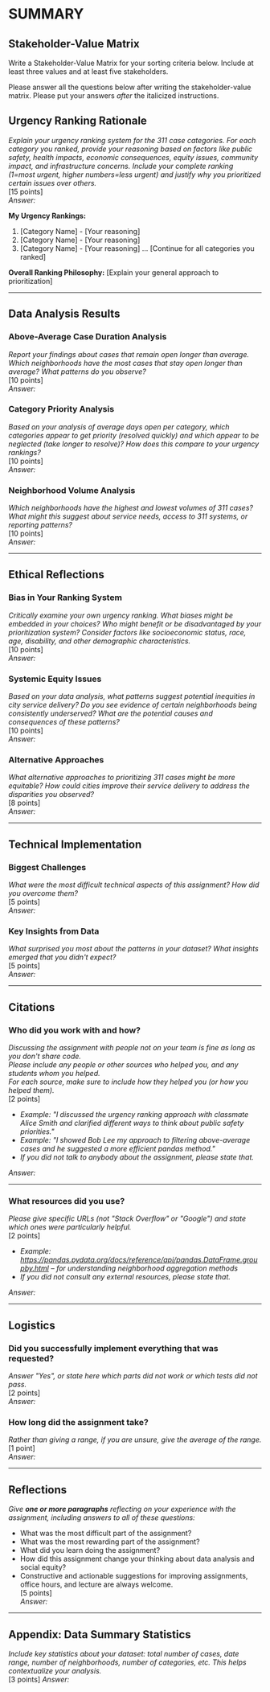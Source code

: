 # SUMMARY

## Stakeholder-Value Matrix

Write a Stakeholder-Value Matrix for your sorting criteria below. Include at least three values and at least five stakeholders.

Please answer all the questions below after writing the stakeholder-value matrix. Please put your answers *after* the italicized instructions.

## Urgency Ranking Rationale  
*Explain your urgency ranking system for the 311 case categories. For each category you ranked, provide your reasoning based on factors like public safety, health impacts, economic consequences, equity issues, community impact, and infrastructure concerns. Include your complete ranking (1=most urgent, higher numbers=less urgent) and justify why you prioritized certain issues over others.*  
[15 points]  
*Answer:*

**My Urgency Rankings:**
1. [Category Name] - [Your reasoning]
2. [Category Name] - [Your reasoning]
3. [Category Name] - [Your reasoning]
...
[Continue for all categories you ranked]

**Overall Ranking Philosophy:**
[Explain your general approach to prioritization]

---

## Data Analysis Results

### Above-Average Case Duration Analysis
*Report your findings about cases that remain open longer than average. Which neighborhoods have the most cases that stay open longer than average? What patterns do you observe?*  
[10 points]  
*Answer:*

### Category Priority Analysis  
*Based on your analysis of average days open per category, which categories appear to get priority (resolved quickly) and which appear to be neglected (take longer to resolve)? How does this compare to your urgency rankings?*  
[10 points]  
*Answer:*

### Neighborhood Volume Analysis
*Which neighborhoods have the highest and lowest volumes of 311 cases? What might this suggest about service needs, access to 311 systems, or reporting patterns?*  
[10 points]  
*Answer:*

---

## Ethical Reflections

### Bias in Your Ranking System
*Critically examine your own urgency ranking. What biases might be embedded in your choices? Who might benefit or be disadvantaged by your prioritization system? Consider factors like socioeconomic status, race, age, disability, and other demographic characteristics.*  
[10 points]  
*Answer:*

### Systemic Equity Issues
*Based on your data analysis, what patterns suggest potential inequities in city service delivery? Do you see evidence of certain neighborhoods being consistently underserved? What are the potential causes and consequences of these patterns?*  
[10 points]  
*Answer:*

### Alternative Approaches
*What alternative approaches to prioritizing 311 cases might be more equitable? How could cities improve their service delivery to address the disparities you observed?*  
[8 points]  
*Answer:*

---

## Technical Implementation

### Biggest Challenges
*What were the most difficult technical aspects of this assignment? How did you overcome them?*  
[5 points]  
*Answer:*

### Key Insights from Data
*What surprised you most about the patterns in your dataset? What insights emerged that you didn't expect?*  
[5 points]  
*Answer:*

---

## Citations

### Who did you work with and how?  
*Discussing the assignment with people not on your team is fine as long as you don't share code.*  
*Please include any people or other sources who helped you, and any students whom you helped.*  
*For each source, make sure to include how they helped you (or how you helped them).*  
[2 points]
* *Example: "I discussed the urgency ranking approach with classmate Alice Smith and clarified different ways to think about public safety priorities."*  
* *Example: "I showed Bob Lee my approach to filtering above-average cases and he suggested a more efficient pandas method."*  
* *If you did not talk to anybody about the assignment, please state that.*

*Answer:*

---

### What resources did you use?  
*Please give specific URLs (not "Stack Overflow" or "Google") and state which ones were particularly helpful.*  
[2 points]
* *Example: https://pandas.pydata.org/docs/reference/api/pandas.DataFrame.groupby.html – for understanding neighborhood aggregation methods*  
* *If you did not consult any external resources, please state that.*

*Answer:*

---

## Logistics

### Did you successfully implement everything that was requested?  
*Answer "Yes", or state here which parts did not work or which tests did not pass.*  
[2 points]  
*Answer:*

### How long did the assignment take?  
*Rather than giving a range, if you are unsure, give the average of the range.*  
[1 point]  
*Answer:*

---

## Reflections  
*Give **one or more paragraphs** reflecting on your experience with the assignment, including answers to all of these questions:*  
* What was the most difficult part of the assignment?  
* What was the most rewarding part of the assignment?  
* What did you learn doing the assignment?  
* How did this assignment change your thinking about data analysis and social equity?
* Constructive and actionable suggestions for improving assignments, office hours, and lecture are always welcome.  
[5 points]  
*Answer:*

---

## Appendix: Data Summary Statistics
*Include key statistics about your dataset: total number of cases, date range, number of neighborhoods, number of categories, etc. This helps contextualize your analysis.*  
[3 points]
*Answer:*
